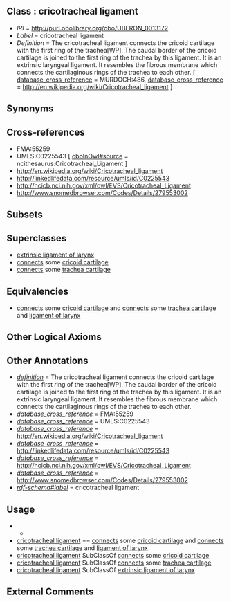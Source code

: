 
## Class : cricotracheal ligament

 * *IRI* = http://purl.obolibrary.org/obo/UBERON_0013172
 * *Label* = cricotracheal ligament
 * *Definition* = The cricotracheal ligament connects the cricoid cartilage with the first ring of the trachea[WP]. The caudal border of the cricoid cartilage is joined to the first ring of the trachea by this ligament. It is an extrinsic laryngeal ligament. It resembles the fibrous membrane which connects the cartilaginous rings of the trachea to each other. [ [database_cross_reference](../../ef/oboInOwl#hasDbXref.md) = MURDOCH:486, [database_cross_reference](../../ef/oboInOwl#hasDbXref.md) = http://en.wikipedia.org/wiki/Cricotracheal_ligament ]

## Synonyms


## Cross-references

 * FMA:55259
 * UMLS:C0225543 [ [oboInOwl#source](../../ce/oboInOwl#source.md) = ncithesaurus:Cricotracheal_Ligament ]
 * http://en.wikipedia.org/wiki/Cricotracheal_ligament
 * http://linkedlifedata.com/resource/umls/id/C0225543
 * http://ncicb.nci.nih.gov/xml/owl/EVS/Cricotracheal_Ligament
 * http://www.snomedbrowser.com/Codes/Details/279553002

## Subsets


## Superclasses

 * [extrinsic ligament of larynx](../../UBERON/30/UBERON_0001730.md)
 * [connects](../../RO/76/RO_0002176.md) some [cricoid cartilage](../../UBERON/75/UBERON_0002375.md)
 * [connects](../../RO/76/RO_0002176.md) some [trachea cartilage](../../UBERON/04/UBERON_0003604.md)

## Equivalencies

 * [connects](../../RO/76/RO_0002176.md) some [cricoid cartilage](../../UBERON/75/UBERON_0002375.md) and [connects](../../RO/76/RO_0002176.md) some [trachea cartilage](../../UBERON/04/UBERON_0003604.md) and [ligament of larynx](../../UBERON/43/UBERON_0001743.md)

## Other Logical Axioms


## Other Annotations

 * *[definition](../../IAO/15/IAO_0000115.md)* = The cricotracheal ligament connects the cricoid cartilage with the first ring of the trachea[WP]. The caudal border of the cricoid cartilage is joined to the first ring of the trachea by this ligament. It is an extrinsic laryngeal ligament. It resembles the fibrous membrane which connects the cartilaginous rings of the trachea to each other.
 * *[database_cross_reference](../../ef/oboInOwl#hasDbXref.md)* = FMA:55259
 * *[database_cross_reference](../../ef/oboInOwl#hasDbXref.md)* = UMLS:C0225543
 * *[database_cross_reference](../../ef/oboInOwl#hasDbXref.md)* = http://en.wikipedia.org/wiki/Cricotracheal_ligament
 * *[database_cross_reference](../../ef/oboInOwl#hasDbXref.md)* = http://linkedlifedata.com/resource/umls/id/C0225543
 * *[database_cross_reference](../../ef/oboInOwl#hasDbXref.md)* = http://ncicb.nci.nih.gov/xml/owl/EVS/Cricotracheal_Ligament
 * *[database_cross_reference](../../ef/oboInOwl#hasDbXref.md)* = http://www.snomedbrowser.com/Codes/Details/279553002
 * *[rdf-schema#label](../../el/rdf-schema#label.md)* = cricotracheal ligament

## Usage

 * -
 * [cricotracheal ligament](../../UBERON/72/UBERON_0013172.md) == [connects](../../RO/76/RO_0002176.md) some [cricoid cartilage](../../UBERON/75/UBERON_0002375.md) and [connects](../../RO/76/RO_0002176.md) some [trachea cartilage](../../UBERON/04/UBERON_0003604.md) and [ligament of larynx](../../UBERON/43/UBERON_0001743.md)
 * [cricotracheal ligament](../../UBERON/72/UBERON_0013172.md) SubClassOf [connects](../../RO/76/RO_0002176.md) some [cricoid cartilage](../../UBERON/75/UBERON_0002375.md)
 * [cricotracheal ligament](../../UBERON/72/UBERON_0013172.md) SubClassOf [connects](../../RO/76/RO_0002176.md) some [trachea cartilage](../../UBERON/04/UBERON_0003604.md)
 * [cricotracheal ligament](../../UBERON/72/UBERON_0013172.md) SubClassOf [extrinsic ligament of larynx](../../UBERON/30/UBERON_0001730.md)

## External Comments

